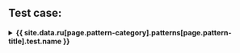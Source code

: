<div class="test-example">
<h2>Test case: </h2>
<details>
<summary> <b> {{ site.data.ru[page.pattern-category].patterns[page.pattern-title].test.name }} </b> </summary>
  {% highlight php startinline %}
  {% assign file-path =  site.data.ru[page.pattern-category].patterns[page.pattern-title].test.path %}
{% include {{ file-path }} %}
  {% endhighlight %}
</details>
</div>